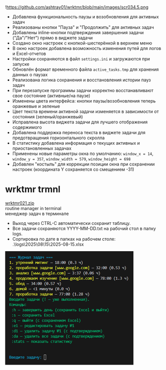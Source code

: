 !https://github.com/ashtray01/wrktmr/blob/main/images/scr034.5.png
- Добавлена функциональность паузы и возобновления для активных задач
- Реализованы кнопки "Пауза" и "Продолжить" для активных задач
- Добавлены inline-кнопки подтверждения завершения задачи ("Да"/"Нет") прямо в виджете задачи
- Создано окно настроек с кнопкой-шестерёнкой в верхнем меню
- В окно настроек добавлена возможность изменения путей для логов и Excel-отчетов
- Настройки сохраняются в файл `settings.ini` и загружаются при запуске
- Обновлён формат временного файла `active_tasks.tmp` для хранения данных о паузах
- Реализована логика сохранения и восстановления истории пауз задач
- При перезапуске программы задачи корректно восстанавливают свое состояние (активные/на паузе)
- Изменены цвета интерфейса: кнопки паузы/возобновления теперь оранжевые и зеленые
- Цвет текста времени активной задачи изменяется в зависимости от состояния (зеленый/оранжевый)
- Исправлена высота виджета задачи для лучшего отображения содержимого
- Добавлена поддержка переноса текста в виджете задачи для предотвращения горизонтального скролла
- В статистику добавлена информация о текущих активных и приостановленных задачах
- Применены новые параметры окна по умолчанию: `window_x = 14`, `window_y = 357`, `window_width = 579`, `window_height = 698`
- Добавлен "костыль" для коррекции позиции окна при сохранении настроек (координата Y сохраняется со смещением -31)

# wrktmr trmnl
[wrktmr021.zip](https://github.com/ashtray01/wrktmr/releases/download/021/wrktmr021.zip)
<br />routine manager in terminal
<br />менеджер задач в терминале

- Выход через CTRL-C автоматически сохранит таблицу.
- Все задачи сохраняются YYYY-MM-DD.txt на рабочий стол в папку logs.
- Сортировка по дате в папках на рабочем столе: .\logs\2025\08\15\2025-08-15.xlsx

![image](https://github.com/ashtray01/wrktmr/blob/main/images/scr021.png)









































